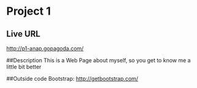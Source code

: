 # Project 1

## Live URL
http://p1-anap.gopagoda.com/

##Description
This is a Web Page about myself, so you get to know me a little bit better

##Outside code
Bootstrap: http://getbootstrap.com/